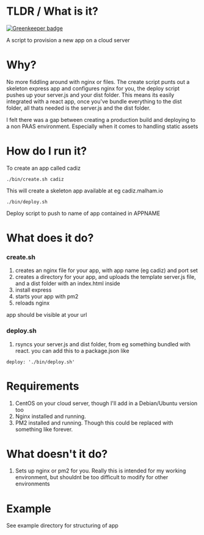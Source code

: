 # TLDR / What is it?

[![Greenkeeper badge](https://badges.greenkeeper.io/cerico/matchboxes.svg)](https://greenkeeper.io/)

A script to provision a new app on a cloud server

# Why?

No more fiddling around with nginx or files. The create script punts out a skeleton express app and configures nginx for you, the deploy script pushes up your server.js and your dist folder. This means its easily integrated with a react app, once you've bundle everything to the dist folder, all thats needed is the server.js and the dist folder.

I felt there was a gap between creating a production build and deploying to a non PAAS environment. Especially when it comes to handling static assets


# How do I run it?

To create an app called cadiz
```
./bin/create.sh cadiz
```

This will create a skeleton app available at eg cadiz.malham.io

```
./bin/deploy.sh
```

Deploy script to push to name of app contained in APPNAME


# What does it do?

### create.sh

1. creates an nginx file for your app, with app name (eg cadiz) and port set
2. creates a directory for your app, and uploads the template server.js file, and a dist folder with an index.html inside
3. install express
4. starts your app with pm2 
5. reloads nginx

app should be visible at your url

### deploy.sh

1. rsyncs your server.js and dist folder, from eg something bundled with react. you can add this to a package.json like

```
deploy: './bin/deploy.sh'
```

# Requirements

1. CentOS on your cloud server, though I'll add in a Debian/Ubuntu version too
2. Nginx installed and running. 
3. PM2 installed and running. Though this could be replaced with something like forever.

# What doesn't it do?

1. Sets up nginx or pm2 for you. Really this is intended for my working environment, but shouldnt be too difficult to modify for other environments


# Example

See example directory for structuring of app
